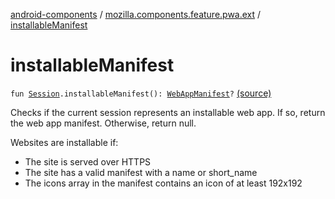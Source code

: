 [android-components](../index.md) / [mozilla.components.feature.pwa.ext](index.md) / [installableManifest](./installable-manifest.md)

# installableManifest

`fun `[`Session`](../mozilla.components.browser.session/-session/index.md)`.installableManifest(): `[`WebAppManifest`](../mozilla.components.concept.engine.manifest/-web-app-manifest/index.md)`?` [(source)](https://github.com/mozilla-mobile/android-components/blob/master/components/feature/pwa/src/main/java/mozilla/components/feature/pwa/ext/Session.kt#L22)

Checks if the current session represents an installable web app.
If so, return the web app manifest. Otherwise, return null.

Websites are installable if:

* The site is served over HTTPS
* The site has a valid manifest with a name or short_name
* The icons array in the manifest contains an icon of at least 192x192

